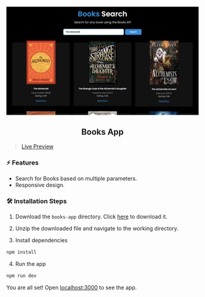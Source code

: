 ![cover](assets/cover.png)

<div align="center">
	<h2>Books App</h2>
</div>

> [Live Preview](https://rapidapi-example-books-app.vercel.app/)

### ⚡️ Features

- Search for Books based on multiple parameters.
- Responsive design.

### 🛠️ Installation Steps

1. Download the `books-app` directory. Click [here](https://github.com/Jed0203/book-search/archive/refs/heads/main.zip) to download it.

2. Unzip the downloaded file and navigate to the working directory.

3. Install dependencies

```bash
npm install
```

4. Run the app

```bash
npm run dev
```

You are all set! Open [localhost:3000](http://localhost:3000/) to see the app.
